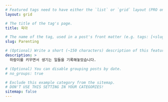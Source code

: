 ```yaml
---
# Featured tags need to have either the `list` or `grid` layout (PRO only).
layout: grid

# The title of the tag's page.
title: 육아

# The name of the tag, used in a post's front matter (e.g. tags: [<slug>]).
slug: Parenting

# (Optional) Write a short (~150 characters) description of this featured tag.
description: >
  하람이를 키우면서 생기는 일들을 기록해놓았습니다.

# (Optional) You can disable grouping posts by date.
# no_groups: true

# Exclude this example category from the sitemap.
# DON'T USE THIS SETTING IN YOUR CATEGORIES!
sitemap: false
---
```

